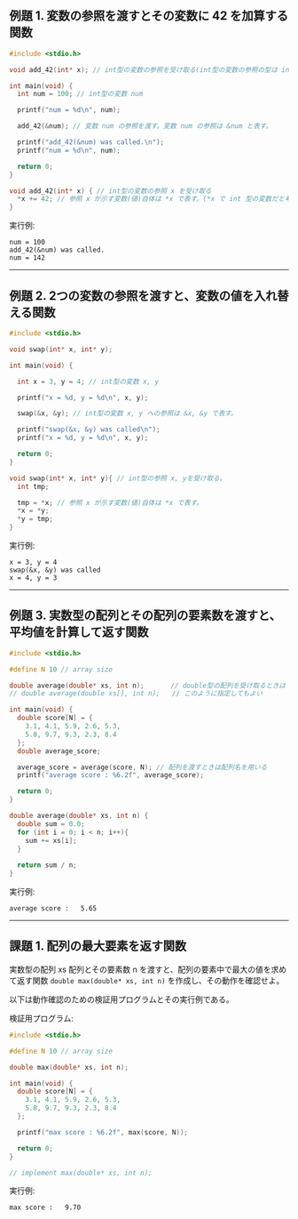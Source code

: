 ## 例題 1. 変数の参照を渡すとその変数に 42 を加算する関数

````C
#include <stdio.h>

void add_42(int* x); // int型の変数の参照を受け取る(int型の変数の参照の型は int* と指定する)

int main(void) {
  int num = 100; // int型の変数 num

  printf("num = %d\n", num);

  add_42(&num); // 変数 num の参照を渡す。変数 num の参照は &num と表す。

  printf("add_42(&num) was called.\n");
  printf("num = %d\n", num);

  return 0;
}

void add_42(int* x) { // int型の変数の参照 x を受け取る
  *x += 42; // 参照 x が示す変数(値)自体は *x で表す。(*x で int 型の変数だと考えるとよい)
}
````

実行例:
````
num = 100
add_42(&num) was called.
num = 142
````

---

## 例題 2. 2つの変数の参照を渡すと、変数の値を入れ替える関数

````C
#include <stdio.h>

void swap(int* x, int* y);

int main(void) {

  int x = 3, y = 4; // int型の変数 x, y

  printf("x = %d, y = %d\n", x, y);

  swap(&x, &y); // int型の変数 x, y への参照は &x, &y で表す。

  printf("swap(&x, &y) was called\n");
  printf("x = %d, y = %d\n", x, y);

  return 0;
}

void swap(int* x, int* y){ // int型の参照 x, yを受け取る。
  int tmp;

  tmp = *x; // 参照 x が示す変数(値)自体は *x で表す。
  *x = *y;
  *y = tmp;
}
````

実行例:
````
x = 3, y = 4
swap(&x, &y) was called
x = 4, y = 3
````

---

## 例題 3. 実数型の配列とその配列の要素数を渡すと、平均値を計算して返す関数

````C
#include <stdio.h>

#define N 10 // array size

double average(double* xs, int n);　     // double型の配列を受け取るときは double* 型を指定する  
// double average(double xs[], int n);   // このように指定してもよい

int main(void) {
  double score[N] = {
    3.1, 4.1, 5.9, 2.6, 5.3,
    5.8, 9.7, 9.3, 2.3, 8.4
  };
  double average_score;

  average_score = average(score, N); // 配列を渡すときは配列名を用いる
  printf("average score : %6.2f", average_score);

  return 0;
}

double average(double* xs, int n) {
  double sum = 0.0;
  for (int i = 0; i < n; i++){
    sum += xs[i];
  }
  
  return sum / n;
}
````

実行例:
````
average score :   5.65
````

----

## 課題 1. 配列の最大要素を返す関数

実数型の配列 xs 配列とその要素数 n を渡すと、配列の要素中で最大の値を求めて返す関数
`double max(double* xs, int n)` を作成し、その動作を確認せよ。

以下は動作確認のための検証用プログラムとその実行例である。

検証用プログラム:
````C
#include <stdio.h>

#define N 10 // array size

double max(double* xs, int n);

int main(void) {
  double score[N] = {
    3.1, 4.1, 5.9, 2.6, 5.3,
    5.8, 9.7, 9.3, 2.3, 8.4
  };

  printf("max score : %6.2f", max(score, N));

  return 0;
}

// implement max(double* xs, int n);
````

実行例:
````
max score :   9.70
````
